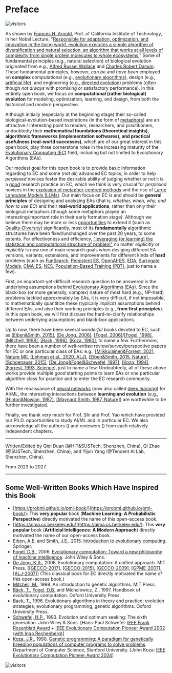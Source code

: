 # Preface

![visitors](https://visitor-badge.laobi.icu/badge?page_id=Evolutionary-Intelligence.ECAMP-Preface)

As shown by [Frances H. Arnold](http://fhalab.caltech.edu/), Prof. of California Institute of
Technology, in her Nobel Lecture, "[Responsible for adaptation, optimization, and innovation in
the living world, evolution executes a simple algorithm of diversification and natural selection,
an algorithm that works at all levels of complexity from single protein molecules to whole
ecosystems.](https://www.nobelprize.org/uploads/2018/10/arnold-lecture.pdf)" Some of fundamental
principles (e.g., natural selection) of biological evolution originated from e.g., [Alfred Russel
Wallace](https://tinyurl.com/yvwmuv9b) and [Charles Robert Darwin](https://tinyurl.com/5ywts76r).
These fundamental principles, however, *can be* and *have been* employed on **complex**
computational (e.g., [evolutionary algorithms](https://tinyurl.com/y57b2r96)), design (e.g.,
[artificial life](https://direct.mit.edu/artl)), and engineering (e.g., [directed
evolution](http://fhalab.caltech.edu/)) problems (*often* though *not always* with promising or
satisfactory performance). In this entirely open book, we focus on **computational (rather
biological) evolution** for modeling, optimization, learning, and design, from both the
*historical* and *modern* perspective.

Although initially (especially at the beginning stage) their so-called biological-evolution-based
inspirations (in the form of [metaphors](https://tinyurl.com/mtmwez9h)) are an attractive /
interesting point to readers, researchers, and practitioners, undoubtedly their **mathematical
foundations (theoretical insights), algorithmic frameworks (implementation softwares), and
practical usefulness (real-world successes)**, which are of our great interest in this open book,
play three cornerstone roles in the increasing maturity of the [Evolutionary Computing
(EC)](https://tinyurl.com/48r89bv2) field, including but not limited to Evolutionary Algorithms
(EAs).

Our modest goal for this open book is to provide basic information regarding to EC and some
(*not all*) advanced EC topics, in order to help *perplexed* novices foster the desirable ability
of judging whether or not it is a [good](https://tinyurl.com/msxvdkfb) research practice on EC,
which we think is very crucial for *perplexed* novices in the [explosion of metaphor-centred
methods](https://publications.aston.ac.uk/id/eprint/44574/1/ALIFE_LLCS.pdf) and the rise of
[Large Language Models (LLMs)](https://chat.openai.com/). Our main focus on EC is and should be
**general principles** of designing and analyzing EAs (that is, *whether, when, why, and how to
use EC*) and their **real-world applications**, rather than only their biological metaphors
(though some metaphors played an interesting/important role in their early formation stage).
Although we believe there may be more or less [opportunities](https://tinyurl.com/mpdhne4f)
to extend it (such as [Quality-Diversity](https://tinyurl.com/3c5bzumz)) significantly, most of
its **fundamentally** algorithmic structures have been fixed/unchanged over the past 20 years,
to some extents. For effectiveness and efficiency, ["leveraging (or learning) the statistical
and computational structure of problem"](https://www.nowpublishers.com/article/Details/MAL-070)
no matter *explicitly* or *implicitly* is now one of main research goals when desiging different
EA versions, variants, extensions, and improvements for different kinds of **hard** problems
(such as [FunSearch](https://www.nature.com/articles/s41586-023-06924-6),
[Persistent ES](https://icml.cc/virtual/2021/poster/10175),
[OpenAI-ES](https://openai.com/index/evolution-strategies/),
[EDA](https://jmlr.org/papers/volume24/22-0628/22-0628.pdf),
[Surrogate Models](),
[CMA-ES](https://jmlr.org/papers/volume18/14-467/14-467.pdf),
[NES](https://www.jmlr.org/papers/volume15/wierstra14a/wierstra14a.pdf),
[Population-Based Training (PBT)](https://tinyurl.com/428mrb4f),
just to name a few).

First, an important-yet-difficult research question to be answered is the underlying assumptions
behind [Evolutionary Algorithms (EAs)](https://www.nature.com/articles/nature14544). Since the
black-box (or more generally, complex) nature of most hard (e.g., NP-hard) problems tackled
approximately by EAs, it is very difficult, if not impossible, to mathematically quantitize
these (typically *implicit*) assumptions behind different EAs, and also their working principles
(e.g., **from first principles**). In this open book, we will first discuss the hard-to-clarify
relationships between underlying assumptions and black-box applications.

Up to now, there have been several *wonderful* books devoted to EC, such as [[Eiben&Smith, 2015]](https://link.springer.com/book/10.1007/978-3-662-44874-8), [[De Jong, 2006]](https://ieeexplore.ieee.org/book/6267245), [[Fogel, 2006]](https://ieeexplore.ieee.org/book/5237910)/[[Fogel, 1998]](https://ieeexplore.ieee.org/book/5263042), [[Mitchell, 1998]](https://direct.mit.edu/books/book/4675/An-Introduction-to-Genetic-Algorithms), [[Back, 1996]](https://academic.oup.com/book/40791), [[Koza, 1990]](http://infolab.stanford.edu/pub/cstr/reports/cs/tr/90/1314/CS-TR-90-1314.pdf), to name a few. Furthermore, there have been a number of *well-written* review/survey/perspective papers for EC or one particular class of EAs: e.g., [[Miikkulainen&Forrest, 2021, Nature MI]](https://www.nature.com/articles/s42256-020-00278-8), [[Lehman et al., 2020, ALJ]](https://direct.mit.edu/artl/article/26/2/274/93255/The-Surprising-Creativity-of-Digital-Evolution-A), [[Eiben&Smith, 2015, Nature]](https://www.nature.com/articles/nature14544), [[Schoenauer, 2015]](https://link.springer.com/chapter/10.1007/978-94-017-9014-7_28), [[De Jong&Fogel&Schwefel, 1997]](https://www.taylorfrancis.com/chapters/edit/10.1201/9781482268713-13/history-evolutionary-computation), [[Koza, 1994]](), [[Forrest, 1993, Science]](https://www.science.org/doi/10.1126/science.8346439), just to name a few. Undoubtedly, all of these above works provide multiple *good* starting points to learn EAs or one particular algorithm class for practice and to enter the EC research community.

With the renaissance of [neural networks](https://www.sciencedirect.com/science/article/abs/pii/S0893608014002135) (now also called [deep learning](https://www.nature.com/articles/nature14539)) for AI/ML, the interesting interactions between **learning and evolution** (e.g., [[Hinton&Nowlan, 1987]](https://www.cs.toronto.edu/~hinton/absps/baldwin.pdf), [[Maynard Smith, 1987, Nature]](https://www.cs.toronto.edu/~hinton/absps/maynardsmith.pdf)) are worthwhile to be further investigated.

Finally, we thank very much for Prof. Shi and Prof. Yao which have provided our
Ph.D. opportunities to study AI/ML and in particular EC. We also acknowledge
all the authors () and reviewers () from each relatively independent chapters.

************** *** **************
Written/Edited by Qiqi Duan (@HIT&SUSTech, Shenzhen, China),
Qi Zhao (@SUSTech, Shenzhen, China), and
Yijun Yang (@Tencent AI Lab, Shenzhen, China).

From 2023 to 2027.
************** *** **************

## Some Well-Written Books Which Have Inspired this Book

* [https://probml.github.io/pml-book/](https://probml.github.io/pml-book/):
  This **very popular** book (**Machine Learning: A Probabilistic Perspective**)
  directly motivated the name of this open-access book.
* [https://aima.cs.berkeley.edu/](https://aima.cs.berkeley.edu/):
  This **very popular** book (**Artificial Intelligence: A Modern Approach**)
  directly motivated the name of our open-access book.
* [Eiben, A.E.]() and [Smith, J.E.](), 2015.
  [Introduction to evolutionary computing](https://link.springer.com/book/10.1007/978-3-662-44874-8).
  Springer.
* [Fogel, D.B.](), 2006.
  [Evolutionary computation: Toward a new philosophy of
  machine intelligence](https://tinyurl.com/yc2b2hau).
  John Wiley & Sons.
* [De Jong, K.A.](), 2006.
  Evolutionary computation: A unified approach.
  MIT Press.
  [[[GECCO-2017]](https://dl.acm.org/doi/abs/10.1145/3067695.3067715),
  [[GECCO-2015]](https://dl.acm.org/doi/abs/10.1145/2739482.2756576),
  [[GECCO-2009]](https://dl.acm.org/doi/abs/10.1145/1570256.1570404),
  [[GPME-2007]](https://link.springer.com/article/10.1007/s10710-007-9035-9),
  [[ALJ-2007]](https://direct.mit.edu/artl/article-abstract/13/4/423/2573/Evolutionary-Computation-A-Unified-Approach)]
  (This classical book for EC directly motivated the name of
  this open-access book.)
* [Mitchell, M.](), 1998.
  An introduction to genetic algorithms.
  MIT Press.
* [Bäck, T.](), [Fogel, D.B.]() and Michalewicz, Z., 1997.
  Handbook of evolutionary computation.
  Oxford University Press.
* [Back, T.](), 1996.
  Evolutionary algorithms in theory and practice: evolution strategies,
  evolutionary programming, genetic algorithms.
  Oxford University Press.
* [Schwefel, H.P.](), 1993.
  Evolution and optimum seeking: The sixth generation.
  John Wiley & Sons.
  [Hans-Paul Schwefel: [IEEE Frank Rosenblatt Award]() +
  [IEEE Evolutionary Computation Pioneer Award
  2002 (with Ingo Rechenberg)](https://tinyurl.com/ya8s24d9)]
* [Koza, J.R.](https://www.genetic-programming.org/), 1990.
  [Genetic programming: A paradigm for genetically breeding populations of
  computer programs to solve problems](https://tinyurl.com/wxy2n6vy).
  Department of Computer Science, Stanford University.
  [John Koza: [IEEE Evolutionary Computation Pioneer Award
  2024](https://tinyurl.com/ya8s24d9)]

![visitors](https://visitor-badge.laobi.icu/badge?page_id=Evolutionary-Intelligence.ECAMP)
